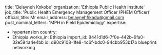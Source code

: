 title: 'Belayneh Kokobe'
organization: 'Ethiopia Public Health Institute'
job_title: 'Public Health Emergency Management Officer (PHEM Officer)'
official_title: Mr
email_address: belaynehfikadu@gmail.com
post_nominal_letters: 'MPH in Field Epidemiology'
expertise:
  - hypertension
country:
  - Ethiopia
works_in: Ethiopia
import_id: 8441d1d6-7f0e-442b-9fa0-32e594a4e4bb
id: d90c9108-1fe8-4c6f-bdc0-94cbb953b17b
blueprint: networking
